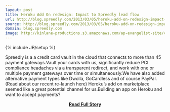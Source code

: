 ```yaml
---
layout: post
title: Heroku Add On redesign: Impact to Spreedly lead flow
url: http://blog.spreedly.com/2013/03/05/heroku-add-on-redesign-impact-to-spreedly-lead-flow/
source: http://blog.spreedly.com/2013/03/05/heroku-add-on-redesign-impact-to-spreedly-lead-flow/
domain: blog.spreedly.com
image: http://kinlane-productions.s3.amazonaws.com/ap-evangelist-site/curated/screenshots/9352_api500_com.png
---
```

{% include JB/setup %}<p>Spreedly is a a credit card vault in the cloud that connects to more than 45 payment gateways.Vault your cards with us, significantly reduce PCI compliance headaches via a transparent redirect, and work with one or multiple payment gateways over time or simultaneously.We have also added alternative payment types like Dwolla, GoCardless and of course PayPal.(Read about our recent re-launch here) Heroku’s add on marketplace seemed like a great potential channel for us.Building an app on Heroku and want to accept payments?</p>
<center><p><a href="http://blog.spreedly.com/2013/03/05/heroku-add-on-redesign-impact-to-spreedly-lead-flow/" style='padding:25px; font-sze:18px; font-weight: bold;'>Read Full Story</a></p></center>

